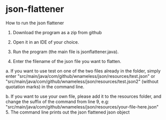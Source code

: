 # json-flattener
How to run the json flattener

1. Download the program as a zip from github

2. Open it in an IDE of your choice.
3. Run the program (the main file is jsonflattener.java).
4. Enter the filename of the json file you want to flatten.
  
  a. If you want to use test on one of the two files already in the folder, simply enter 
      "src/main/java/com/github/wnameless/json/resources/test.json" or "src/main/java/com/github/wnameless/json/resources/test.json2" (without quotation marks)
      in the command line. 
  
  b. If you want to use your own file, please add it to the resources folder, and change the suffix of the command from line 9, e.g:
      "src/main/java/com/github/wnameless/json/resources/your-file-here.json"
5. The command line prints out the json flattened json object
